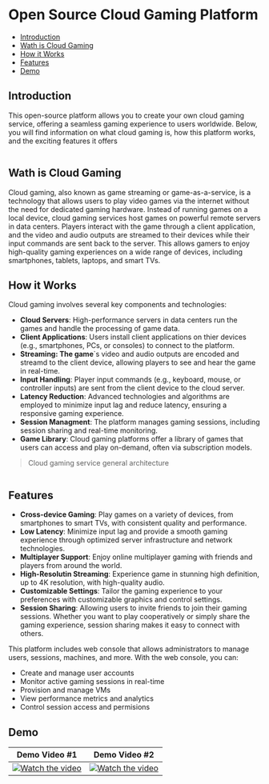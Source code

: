 # Open Source Cloud Gaming Platform

- [Introduction](#Introduction)
- [Wath is Cloud Gaming](#Wath-is-Cloud-Gaming)
- [How it Works](#How-it-Works)
- [Features](#Features)
- [Demo](#Demo)
  
## Introduction

This open-source platform allows you to create your own cloud gaming service, offering a seamless gaming experience to users worldwide. Below, you will find information on what cloud gaming is, how this platform works, and the exciting features it offers

<picture>
  <source media="(prefers-color-scheme: dark)" srcset="https://github.com/Nika0000/nika0000/assets/72192978/3bd1977f-4a5a-4e49-8d71-696516599e15">
  <source media="(prefers-color-scheme: light)" srcset="https://github.com/Nika0000/nika0000/assets/72192978/bcacce5c-18e9-49b2-ac41-cf569c76adeb">
  <img alt="" src="https://github.com/Nika0000/nika0000/assets/72192978/bcacce5c-18e9-49b2-ac41-cf569c76adeb">
</picture>

## Wath is Cloud Gaming
Cloud gaming, also known as game streaming or game-as-a-service, is a technology that allows users to play video games via the internet without the need for dedicated gaming hardware. Instead of running games on a local device, cloud gaming services host games on powerful remote servers in data centers. Players interact with the game through a client application, and the video and audio outputs are streamed to their devices while their input commands are sent back to the server. This allows gamers to enjoy high-quality gaming experiences on a wide range of devices, including smartphones, tablets, laptops, and smart TVs.

## How it Works

Cloud gaming involves several key components and technologies:

- **Cloud Servers**: High-performance servers in data centers run the games and handle the processing of game data.
- **Client Applications**: Users install client applications on thier devices (e.g., smartphones, PCs, or consoles) to connect to the platform.
- **Streaming: The game**`s video and audio outputs are encoded and streamd to the client device, allowing players to see and hear the game in real-time.
- **Input Handling**: Player input commands (e.g., keyboard, mouse, or controller inputs) are sent from the client device to the cloud server.
- **Latency Reduction**: Advanced technologies and algorithms are employed to minimize input lag and reduce latency, ensuring a responsive gaming experience.
- **Session Managment**: The platform manages gaming sessions, including session sharing and real-time monitoring.
- **Game Library**: Cloud gaming platforms offer a library of games that users can access and play on-demand, often via subscription models.

> Cloud gaming service general architecture

<picture>
  <source media="(prefers-color-scheme: dark)" srcset="https://github.com/Nika0000/nika0000/assets/72192978/2b54178f-b21d-4b7e-b6e6-cb4523c35c56">
  <source media="(prefers-color-scheme: light)" srcset="https://github.com/Nika0000/nika0000/assets/72192978/6871f0ac-7608-49d7-9043-8a9eed3631b9">
  <img alt="" src="https://github.com/Nika0000/nika0000/assets/72192978/6871f0ac-7608-49d7-9043-8a9eed3631b9">
</picture>

## Features

- **Cross-device Gaming**: Play games on a variety of devices, from smartphones to smart TVs, with consistent quality and performance.
- **Low Latency**: Minimize input lag and provide a smooth gaming experience through optimized server infrastructure and network technologies.
- **Multiplayer Support**: Enjoy online multiplayer gaming with friends and players from around the world.
- **High-Resolutin Streaming**: Experience game in stunning high definition, up to 4K resolution, with high-quality audio.
- **Customizable Settings**: Tailor the gaming experience to your preferences with customizable graphics and control settings.
- **Session Sharing**: Allowing users to invite friends to join their gaming sessions. Whether you want to play cooperatively or simply share the gaming experience, session sharing makes it easy to connect with others.

This platform includes web console that allows administrators to manage users, sessions, machines, and more. With the web console, you can:

  - Create and manage user accounts
  - Monitor active gaming sessions in real-time
  - Provision and manage VMs
  - View performance metrics and analytics
  - Control session access and permisions

## Demo

|  Demo Video #1  | Demo Video #2  |
|  :---:  |  :---:  |
|  [![Watch the video](https://img.youtube.com/vi/_SBtkIAtcIg/hqdefault.jpg)](https://youtu.be/_SBtkIAtcIg)  | [![Watch the video](https://img.youtube.com/vi/OhnVRVknez8/hqdefault.jpg)](https://youtu.be/OhnVRVknez8)
